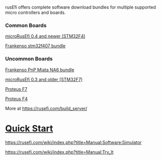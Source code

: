 rusEfi offers complete software download bundles for multiple supported micro controllers and boards.

### Common Boards

[microRusEfi 0.4 and newer (STM32F4)](https://rusefi.com/build_server/rusefi_bundle_mre-f4.zip)

[Frankenso stm32f407 bundle](https://rusefi.com/build_server/rusefi_bundle.zip)

### Uncommon Boards

[Frankenso PnP Miata NA6 bundle](https://rusefi.com/build_server/rusefi_bundle_frankenso_na6.zip)

[microRusEfi 0.3 and older (STM32F7)](https://rusefi.com/build_server/rusefi_bundle_mre-f7.zip)

[Proteus F7](https://rusefi.com/build_server/rusefi_bundle_proteus-f7.zip)

[Proteus F4](https://rusefi.com/build_server/rusefi_bundle_proteus-f4.zip)





More at https://rusefi.com/build_server/

# [Quick Start](HOWTO_quick_start)

https://rusefi.com/wiki/index.php?title=Manual:Software:Simulator

https://rusefi.com/wiki/index.php?title=Manual:Try_It
